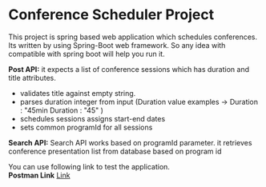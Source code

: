 # Conference Scheduler Project 

This project is spring based web application which schedules conferences. 
Its written by using Spring-Boot web framework. So any idea with compatible with spring boot will help you run it.

**Post API:**  it expects a list of conference sessions which has duration and title attributes. 
* validates title against empty string. 
* parses duration integer from input 
(Duration value examples -> Duration : "45min Duration : "45" ) 
* schedules sessions assigns start-end dates
* sets common programId for all sessions  

  
**Search API:** Search API works based on programId parameter. it retrieves conference presentation list from
 database based on program id  


You can use following link to test the application.  
**Postman Link** [Link](https://www.getpostman.com/collections/f513406c9bfa9b1b9698)
